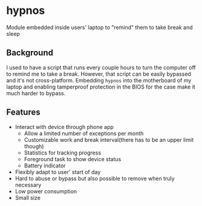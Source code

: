 # hypnos

Module embedded inside users' laptop to "remind" them to take break and sleep

## Background

I used to have a script that runs every couple hours to turn the computer off to remind me to take a break. However, that script can be easily bypassed and it's not cross-platform. Embedding ```hypnos``` into the motherboard of my laptop and enabling tamperproof protection in the BIOS for the case make it much harder to bypass.

## Features

- Interact with device through phone app
    - Allow a limited number of exceptions per month
    - Customizable work and break interval(there has to be an upper limit though)
    - Statistics for tracking progress
    - Foreground task to show device status
    - Battery indicator
- Flexibly adapt to user' start of day
- Hard to abuse or bypass but also possible to remove when truly necessary
- Low power consumption
- Small size
